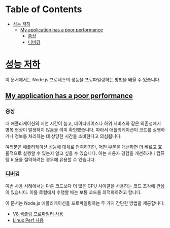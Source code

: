 # Table of Contents

- [성능 저하](#성능-저하)
  - [My application has a poor performance](#my-application-has-a-poor-performance)
    - [증상](#증상)
    - [디버깅](#디버깅)

# [성능 저하](https://nodejs.org/en/learn/modules/publishing-a-package#poor-performance)

이 문서에서는 Node.js 프로세스의 성능을 프로파일링하는 방법을 배울 수 있습니다.


## [My application has a poor performance](https://nodejs.org/en/learn/modules/publishing-a-package#my-application-has-a-poor-performance)





### 증상

내 애플리케이션의 지연 시간이 높고, 데이터베이스나 하위 서비스와 같은 의존성에서 병목 현상이 발생하지 않음을 이미 확인했습니다. 따라서 애플리케이션이 코드를 실행하거나 정보를 처리하는 데 상당한 시간을 소비한다고 의심됩니다.

여러분은 애플리케이션 성능에 대체로 만족하지만, 어떤 부분을 개선하면 더 빠르고 효율적으로 실행할 수 있는지 알고 싶을 수 있습니다. 이는 사용자 경험을 개선하거나 컴퓨팅 비용을 절약하려는 경우에 유용할 수 있습니다.


### [디버깅](https://nodejs.org/en/learn/modules/publishing-a-package#debugging)

이번 사용 사례에서는 다른 코드보다 더 많은 CPU 사이클을 사용하는 코드 조각에 관심이 있습니다. 이를 로컬에서 수행할 때는 보통 코드를 최적화하려고 합니다.

이 문서는 Node.js 애플리케이션을 프로파일링하는 두 가지 간단한 방법을 제공합니다:

-   [V8 샘플링 프로파일러 사용](https://nodejs.org/en/learn/getting-started/profiling/)
-   [Linux Perf 사용](https://nodejs.org/en/learn/diagnostics/poor-performance/using-linux-perf)


